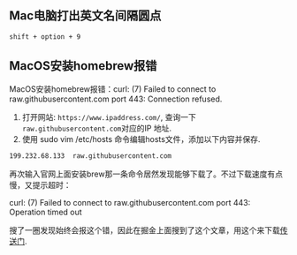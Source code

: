 ## Mac电脑打出英文名间隔圆点

```shell
shift + option + 9
```

## MacOS安装homebrew报错

MacOS安装homebrew报错：curl: (7) Failed to connect to raw.githubusercontent.com port 443: Connection refused.

1. 打开网站: `https://www.ipaddress.com/`, 查询一下 `raw.githubusercontent.com`对应的IP 地址.
2. 使用 sudo vim /etc/hosts 命令编辑hosts文件，添加以下内容并保存.

```txt
199.232.68.133  raw.githubusercontent.com
```

再次输入官网上面安装brew那一条命令居然发现能够下载了。不过下载速度有点慢，又提示超时：

curl: (7) Failed to connect to raw.githubusercontent.com port 443: Operation timed out

搜了一圈发现始终会报这个错，因此在掘金上面搜到了这个文章，用这个来下载[传送门](https://juejin.im/post/6844903549051076622).

